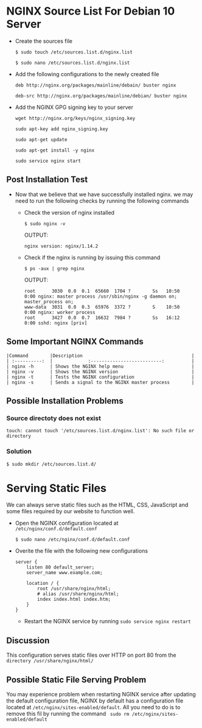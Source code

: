 # NGINX Source List For Debian 10 Server
- Create the sources file 
    
        
    `$ sudo touch /etc/sources.list.d/nginx.list`

    `$ sudo nano /etc/sources.list.d/nginx.list`

- Add the following configurations to the newly created file 

    ```
    deb http://nginx.org/packages/mainline/debain/ buster nginx

    deb-src http://nginx.org/packages/mainline/debian/ buster nginx
    ```
- Add the NGINX GPG signing key to your server

    ```shell
    wget http://nginx.org/keys/nginx_signing.key

    sudo apt-key add nginx_signing.key

    sudo apt-get update

    sudo apt-get install -y nginx

    sudo service nginx start
    ```

## Post Installation Test
- Now that we believe that we have successfully installed nginx. we may need to run the following checks by running the following commands

    - Check the version of nginx installed
    
        `$ sudo nginx -v`
    
        OUTPUT:
        
         ```
         nginx version: nginx/1.14.2
         ```

    - Check if the nginx is running by issuing this command
        
        `$ ps -aux | grep nginx`

        OUTPUT:

        ```
        root      3030  0.0  0.1  65660  1704 ?        Ss   10:50   0:00 nginx: master process /usr/sbin/nginx -g daemon on; master_process on;
        www-data  3031  0.0  0.3  65976  3372 ?        S    10:50   0:00 nginx: worker process
        root      3427  0.0  0.7  16632  7984 ?        Ss   16:12   0:00 sshd: nginx [priv]
        ```


## Some Important NGINX Commands

    |Command        |Description                                        |
    | :----------:  |             :--------------------------:          |
    | nginx -h      | Shows the NGINX help menu                         |
    | nginx -v      | Shows the NGINX version                           |
    | nginx -t      | Tests the NGINX configuration                     |
    | nginx -s      | Sends a signal to the NGINX master process        |
 
## Possible Installation Problems 
### Source directoty does not exist 
`touch: cannot touch '/etc/sources.list.d/nginx.list': No such file or directory`
### Solution
`$ sudo mkdir /etc/sources.list.d/`


# Serving Static Files

We can always serve static files such as the HTML, CSS, JavaScript and some files required by our website to function well.

- Open the NGINX configuration located at `/etc/nginx/conf.d/default.conf`

    `$ sudo nano /etc/nginx/conf.d/default.conf`

- Overite the file with the following new configurations
    ```
    server {
        listen 80 default_server;
        server_name www.example.com;

        location / {
            root /usr/share/nginx/html;
            # alias /usr/share/nginx/html;
            index index.html index.htm;
        }
    }
    ```
    - Restart the NGINX service by running `sudo service nginx restart` 
## Discussion

This configuration serves static files over HTTP on port 80 from the `directory /usr/share/nginx/html/` 


## Possible Static File Serving Problem 
You may experience problem when restarting NGINX service after updating the default configuration file, NGINX by default has a configuration file located at `/etc/nginx/sites-enabled/default`. All you need to do is to remove this fil by running the command ` sudo rm /etc/nginx/sites-enabled/default`



